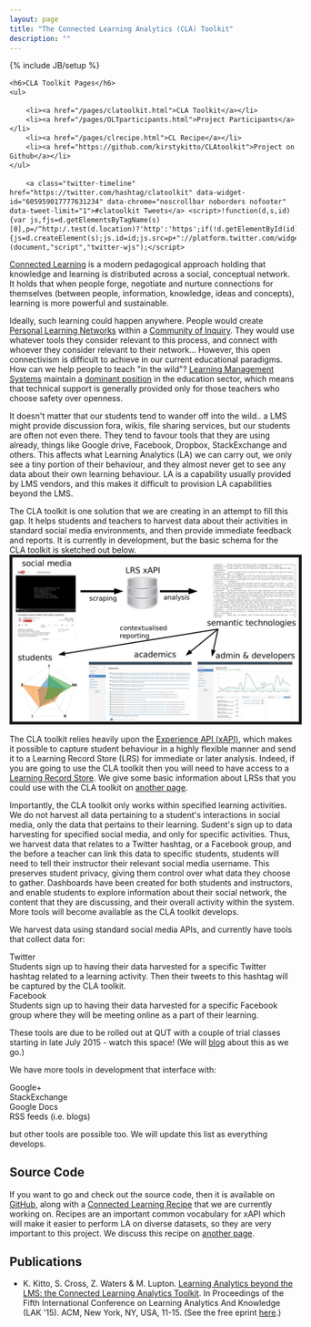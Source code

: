 ```yaml
---
layout: page
title: "The Connected Learning Analytics (CLA) Toolkit"
description: ""
---
```

{% include JB/setup %}

<div class="sidebarnav">

	<h6>CLA Toolkit Pages</h6>
	<ul>

		<li><a href="/pages/clatoolkit.html">CLA Toolkit</a></li>
		<li><a href="/pages/OLTparticipants.html">Project Participants</a></li>
		<li><a href="/pages/clrecipe.html">CL Recipe</a></li>
		<li><a href="https://github.com/kirstykitto/CLAtoolkit">Project on Github</a></li>
	</ul>

        <a class="twitter-timeline" href="https://twitter.com/hashtag/clatoolkit" data-widget-id="605959017777631234" data-chrome="noscrollbar noborders nofooter" data-tweet-limit="1">#clatoolkit Tweets</a> <script>!function(d,s,id){var js,fjs=d.getElementsByTagName(s)[0],p=/^http:/.test(d.location)?'http':'https';if(!d.getElementById(id)){js=d.createElement(s);js.id=id;js.src=p+"://platform.twitter.com/widgets.js";fjs.parentNode.insertBefore(js,fjs);}}(document,"script","twitter-wjs");</script>
</div>

<p> 
	<a href="http://connectedlearning.tv/infographicv">Connected Learning</a> is a modern pedagogical approach holding that knowledge and learning is distributed across a social, conceptual network. It holds that when people forge, negotiate and nurture connections for themselves (between people, information, knowledge, ideas and concepts), learning is more powerful and sustainable.
</p>
<p>
	Ideally, such learning could happen anywhere. People would create <a href="http://teacherchallenge.edublogs.org/creating-a-pln/">Personal Learning Networks</a> within a <a href="https://coi.athabascau.ca/">Community of Inquiry</a>. They would use whatever tools they consider relevant to this process, and connect with whoever they consider relevant to their network... However, this open connectivism is difficult to achieve in our current educational paradigms. How can we help people to teach "in the wild"? <a href="http://en.wikipedia.org/wiki/List_of_learning_management_systems">Learning Management Systems</a> maintain a <a href="http://mfeldstein.com/state-us-higher-education-lms-market-2014-edition/">dominant position</a> in the education sector, which means that technical support is generally provided only for those teachers who choose safety over openness. 
</p>
<p>
	It doesn't matter that our students tend to wander off into the wild..  a LMS might provide discussion fora, wikis, file sharing services, but our students are often not even there. They tend to favour tools that they are using already, things like Google drive, Facebook, Dropbox, StackExchange and others.  This affects what Learning Analytics (LA) we can carry out, we only see a tiny portion of their behaviour, and they almost never get to see any data about their own learning behaviour. LA is a capability usually provided by LMS vendors, and this makes it difficult to provision LA capabilities beyond the LMS. 
</p>
<p>
	The CLA toolkit is one solution that we are creating in an attempt to fill this gap. It helps students and teachers to harvest data about their activities in standard social media environments, and then provide immediate feedback and reports. It is currently in development, but the basic schema for the CLA toolkit is sketched out below.	   
	<img src="../assets/images/schema.jpg" alt="A basic schema for the CLA toolkit" width='635' border="5">
</p>
<p> 
	The CLA toolkit relies heavily upon the <a href="http://www.adlnet.gov/tla/experience-api/">Experience API (xAPI)</a>, which makes it possible to capture student behaviour in a highly flexible manner and send it to a Learning Record Store (LRS) for immediate or later analysis. Indeed, if you are going to use the CLA toolkit then you will need to have access to a <a href="http://tincanapi.com/learning-record-store/">Learning Record Store</a>. We give some basic information about LRSs that you could use with the CLA toolkit on <a href="../pages/lrs.html">another page</a>.
</p>
<p>
	Importantly, the CLA toolkit only works within specified learning activities. We do not harvest all data pertaining to a student's interactions in social media, only the data that pertains to their learning. Sudent's sign up to data harvesting for specified social media, and only for specific activities. Thus, we harvest data that relates to a Twitter hashtag, or a Facebook group, and the before a teacher can link this data to specific students, students will need to tell their instructor their relevant social media username. This preserves student privacy, giving them control over what data they choose to gather. Dashboards have been created for both students and instructors, and enable students to explore information about their social network, the content that they are discussing, and their overall activity within the system. More tools will become available as the CLA toolkit develops.
</p>
<p>
	We harvest data using standard social media APIs, and currently have tools that collect data for:
	<dl>
		<dt>Twitter</dt> Students sign up to having their data harvested for a specific Twitter hashtag related to a learning activity. Then their tweets to this hashtag will be captured by the CLA toolkit.
		<dt>Facebook</dt> Students sign up to having their data harvested for a specific Facebook group where they will be meeting online as a part of their learning.
	</dl>	   
	These tools are due to be rolled out at QUT with a couple of trial classes starting in late July 2015 - watch this space! (We will <a href="/archive.html">blog</a> about this as we go.)
</p>
<p>
	We have more tools in development that interface with:
	<dl>
		<dt>Google+</dt>
		<dt>StackExchange</dt>
		<dt>Google Docs</dt>
		<dt>RSS feeds (i.e. blogs)</dt>
	</dl>
	but other tools are possible too. We will update this list as everything develops.
</p>

<h2>Source Code</h2>
<p>If you want to go and check out the source code, then it is available on <a href="https://github.com/kirstykitto/CLAtoolkit">GitHub</a>, along with a  <a href="https://github.com/kirstykitto/CLRecipe">Connected Learning Recipe</a> that we are currently working on. Recipes are an important common vocabulary for xAPI which will make it easier to perform LA on diverse datasets, so they are very important to this project. We discuss this recipe on <a href="../pages/clrecipe.html">another page</a>.
</p>
<h2>Publications</h2>
<ul>
	<li> K. Kitto, S. Cross, Z. Waters & M. Lupton. <a href="http://dl.acm.org/citation.cfm?id=2723627">Learning Analytics beyond the LMS: the Connected Learning Analytics Toolkit</a>.  In Proceedings of the Fifth International Conference on Learning Analytics And Knowledge (LAK '15).  ACM, New York, NY, USA, 11-15. (See the free eprint <a href="http://eprints.qut.edu.au/81343/">here</a>.)
	</li>
</ul>

